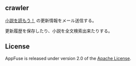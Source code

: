 ## crawler
[小説を読もう！][] の更新情報をメール送信する。

更新履歴を保存したり、小説を全文検索出来たりする。

## License
AppFuse is released under version 2.0 of the [Apache License][].

[小説を読もう！]: http://yomou.syosetu.com/
[Apache License]: http://www.apache.org/licenses/LICENSE-2.0
